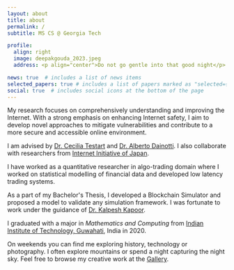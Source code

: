 ```yaml
---
layout: about
title: about
permalink: /
subtitle: MS CS @ Georgia Tech

profile:
  align: right
  image: deepakgouda_2023.jpeg
  address: <p align="center">Do not go gentle into that good night</p>

news: true  # includes a list of news items
selected_papers: true # includes a list of papers marked as "selected={true}"
social: true  # includes social icons at the bottom of the page
---
```


My research focuses on comprehensively understanding and improving the Internet. With a strong emphasis on enhancing Internet safety, I aim to develop novel approaches to mitigate vulnerabilities and contribute to a more secure and accessible online environment.

I am advised by [Dr. Cecilia Testart](https://www.cc.gatech.edu/people/cecilia-testart) and [Dr. Alberto Dainotti](https://faculty.cc.gatech.edu/~adainotti6/). I also collaborate with researchers from [Internet Initiative of Japan](https://www.iijlab.net).

I have worked as a quantitative researcher in algo-trading domain where I worked on statistical modelling of financial
data and developed low latency trading systems.

As a part of my Bachelor's Thesis, I developed a Blockchain Simulator and proposed a model to validate any
simulation framework. I was fortunate to work under the guidance of [Dr. Kalpesh Kapoor](https://www.iitg.ac.in/kalpesh/).

I graduated with a major in *Mathematics and Computing* from
[Indian Institute of Technology, Guwahati](https://www.iitg.ac.in/), India in 2020.

On weekends you can find me exploring history, technology or photography. I often explore mountains or spend a night capturing the night sky. Feel free to browse my creative work
at the [Gallery](/shots).
